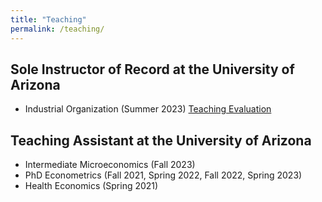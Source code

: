 ```yaml
---
title: "Teaching"
permalink: /teaching/
---
```


## Sole Instructor of Record at the University of Arizona

- Industrial Organization (Summer 2023) [Teaching Evaluation](../assets/pdfs/Summer2023_Econ460_Evaluation.pdf)


## Teaching Assistant at the University of Arizona

- Intermediate Microeconomics (Fall 2023)
- PhD Econometrics (Fall 2021, Spring 2022, Fall 2022, Spring 2023)
- Health Economics (Spring 2021)
